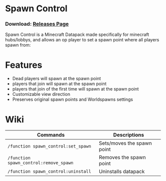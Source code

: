 # Spawn Control
### Download: [Releases Page](https://github.com/DominoWWW/Spawn-Control/releases)

Spawn Control is a Minecraft Datapack made specifically for minecraft hubs/lobbys, and allows an op player to set a spawn point where all players spawn from:
# Features
- Dead players will spawn at the spawn point
- players that join will spawn at the spawn point
- players that join of the first time will spawn at the spawn point
- Customizable view direction
- Preserves original spawn points and Worldspawns settings

# Wiki
| Commands | Descriptions |
| --- | --- |
| ```/function spawn_control:set_spawn``` | Sets/moves the spawn point |
| ```/function spawn_control:remove_spawn``` | Removes the spawn point |
| ```/function spawn_control:uninstall``` | Uninstalls datapack |
